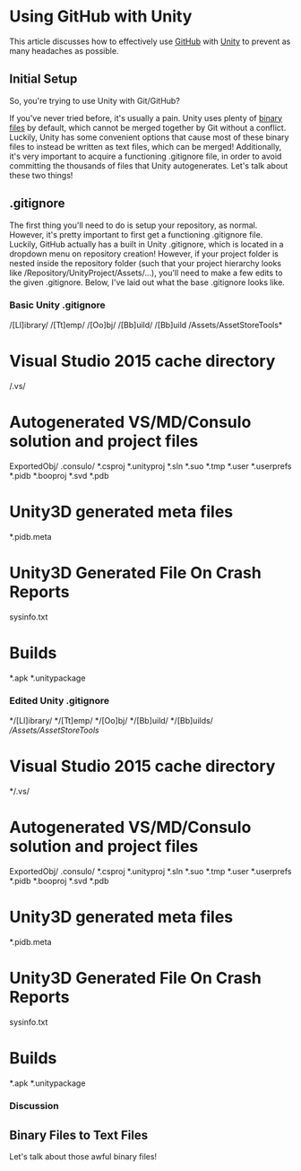 # Using GitHub with Unity

This article discusses how to effectively use [GitHub](https://github.com) with [Unity](https://unity3d.com/) to prevent as many headaches as possible.

## Initial Setup

So, you're trying to use Unity with Git/GitHub? 

If you've never tried before, it's usually a pain. Unity uses plenty of [binary files](https://en.wikipedia.org/wiki/Binary_file) by default, which cannot be merged together by Git without a conflict. Luckily, Unity has some convenient options that cause most of these binary files to instead be written as text files, which can be merged! Additionally, it's very important to acquire a functioning .gitignore file, in order to avoid committing the thousands of files that Unity autogenerates. Let's talk about these two things!

## .gitignore

The first thing you'll need to do is setup your repository, as normal. However, it's pretty important to first get a functioning .gitignore file. Luckily, GitHub actually has a built in Unity .gitignore, which is located in a dropdown menu on repository creation! However, if your project folder is nested inside the repository folder (such that your project hierarchy looks like /Repository/UnityProject/Assets/...), you'll need to make a few edits to the given .gitignore. Below, I've laid out what the base .gitignore looks like.

### Basic Unity .gitignore

/[Ll]ibrary/
/[Tt]emp/
/[Oo]bj/
/[Bb]uild/
/[Bb]uild
/Assets/AssetStoreTools*

# Visual Studio 2015 cache directory
/.vs/

# Autogenerated VS/MD/Consulo solution and project files
ExportedObj/
.consulo/
*.csproj
*.unityproj
*.sln
*.suo
*.tmp
*.user
*.userprefs
*.pidb
*.booproj
*.svd
*.pdb

# Unity3D generated meta files
*.pidb.meta

# Unity3D Generated File On Crash Reports
sysinfo.txt

# Builds
*.apk
*.unitypackage

### Edited Unity .gitignore

*/[Ll]ibrary/
*/[Tt]emp/
*/[Oo]bj/
*/[Bb]uild/
*/[Bb]uilds/
*/Assets/AssetStoreTools*

# Visual Studio 2015 cache directory
*/.vs/

# Autogenerated VS/MD/Consulo solution and project files
ExportedObj/
.consulo/
*.csproj
*.unityproj
*.sln
*.suo
*.tmp
*.user
*.userprefs
*.pidb
*.booproj
*.svd
*.pdb

# Unity3D generated meta files
*.pidb.meta

# Unity3D Generated File On Crash Reports
sysinfo.txt

# Builds
*.apk
*.unitypackage

### Discussion

## Binary Files to Text Files

Let's talk about those awful binary files!
